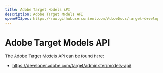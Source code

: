 ```yaml
---
title: Adobe Target Models API
description: Adobe Target Models API
openAPISpec: https://raw.githubusercontent.com/AdobeDocs/target-developers/main/src/models-api.json 
---
```


# Adobe Target Models API

The Adobe Target Models API can be found here:

* https://developer.adobe.com/target/administer/models-api/
